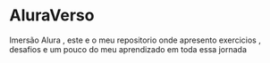 # AluraVerso
Imersão Alura , este e o meu repositorio onde apresento exercicios , desafios e um pouco do meu aprendizado em toda essa jornada
